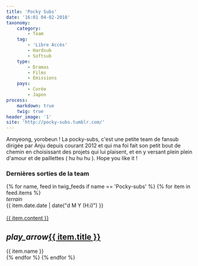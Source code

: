 ```yaml
---
title: 'Pocky Subs'
date: '16:01 04-02-2018'
taxonomy:
    category:
        - Team
    tag:
        - 'Libre Accès'
        - Hardsub
        - Softsub
    type:
        - Dramas
        - Films
        - Emissions
    pays:
        - Corée
        - Japon
process:
    markdown: true
    twig: true
header_image: '1'
site: 'http://pocky-subs.tumblr.com/'
---
```


Annyeong, yorobeun !
La pocky-subs, c'est une petite team de fansub dirigée par Anju depuis courant 2012 et qui ma foi fait son petit bout de chemin en choisissant des projets qui lui plaisent, et en y versant plein plein d'amour et de paillettes ( hu hu hu ).
Hope you like it ! 

<div class="gap"></div>
<h3>Dernières sorties de la team</h3>



<div class="row">
{% for name, feed in twig_feeds if name == 'Pocky-subs' %}
{% for item in feed.items %}
<div class="col s12 m6 l4 xl3">
<div class="card">
<span class="top-icon"><i class="material-icons">terrain</i></span>
<div class="rssincl-itemdate">{{ item.date.date | date("d M Y (H:i)") }}</div><br>
<a href="{{ item.url }}" target="_blank"><div class="item-image">{{ item.content }}</div></a>
 <h2 class="truncate"><i class="tiny material-icons">play_arrow</i><a href="{{ item.url }}" target="_blank">{{ item.title }}</a></h2>
<div class="rssincl-itemfeedtitle">{{ item.name }}</div>
</div>
</div>
{% endfor %}
{% endfor %}
</div>